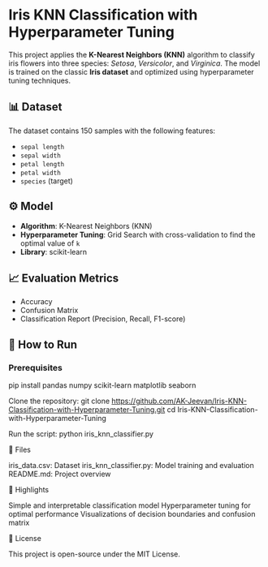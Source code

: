 # Iris KNN Classification with Hyperparameter Tuning

This project applies the **K-Nearest Neighbors (KNN)** algorithm to classify iris flowers into three species: *Setosa*, *Versicolor*, and *Virginica*. The model is trained on the classic **Iris dataset** and optimized using hyperparameter tuning techniques.

## 📊 Dataset
The dataset contains 150 samples with the following features:
- `sepal length`
- `sepal width`
- `petal length`
- `petal width`
- `species` (target)

## ⚙️ Model
- **Algorithm**: K-Nearest Neighbors (KNN)
- **Hyperparameter Tuning**: Grid Search with cross-validation to find the optimal value of `k`
- **Library**: scikit-learn

## 📈 Evaluation Metrics
- Accuracy
- Confusion Matrix
- Classification Report (Precision, Recall, F1-score)

## 🚀 How to Run

### Prerequisites
pip install pandas numpy scikit-learn matplotlib seaborn

Clone the repository:
git clone https://github.com/AK-Jeevan/Iris-KNN-Classification-with-Hyperparameter-Tuning.git
cd Iris-KNN-Classification-with-Hyperparameter-Tuning

Run the script:
python iris_knn_classifier.py

📂 Files

iris_data.csv: Dataset
iris_knn_classifier.py: Model training and evaluation
README.md: Project overview

📌 Highlights

Simple and interpretable classification model
Hyperparameter tuning for optimal performance
Visualizations of decision boundaries and confusion matrix

📜 License

This project is open-source under the MIT License.
